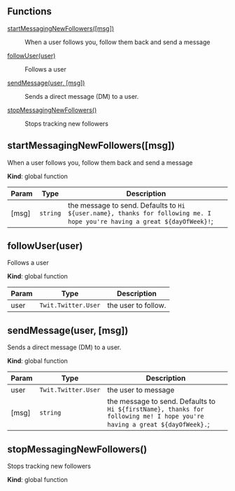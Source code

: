 ## Functions

<dl>
<dt><a href="#startMessagingNewFollowers">startMessagingNewFollowers([msg])</a></dt>
<dd><p>When a user follows you, follow them back and send a message</p>
</dd>
<dt><a href="#followUser">followUser(user)</a></dt>
<dd><p>Follows a user</p>
</dd>
<dt><a href="#sendMessage">sendMessage(user, [msg])</a></dt>
<dd><p>Sends a direct message (DM) to a user.</p>
</dd>
<dt><a href="#stopMessagingNewFollowers">stopMessagingNewFollowers()</a></dt>
<dd><p>Stops tracking new followers</p>
</dd>
</dl>

<a name="startMessagingNewFollowers"></a>

## startMessagingNewFollowers([msg])
When a user follows you, follow them back and send a message

**Kind**: global function  

| Param | Type | Description |
| --- | --- | --- |
| [msg] | <code>string</code> | the message to send. Defaults to `Hi ${user.name}, thanks for following me. I hope you're having a great ${dayOfWeek}!`; |

<a name="followUser"></a>

## followUser(user)
Follows a user

**Kind**: global function  

| Param | Type | Description |
| --- | --- | --- |
| user | <code>Twit.Twitter.User</code> | the user to follow. |

<a name="sendMessage"></a>

## sendMessage(user, [msg])
Sends a direct message (DM) to a user.

**Kind**: global function  

| Param | Type | Description |
| --- | --- | --- |
| user | <code>Twit.Twitter.User</code> | the user to message |
| [msg] | <code>string</code> | the message to send. Defaults to `Hi ${firstName}, thanks for following me! I hope you're having a great ${dayOfWeek}.`; |

<a name="stopMessagingNewFollowers"></a>

## stopMessagingNewFollowers()
Stops tracking new followers

**Kind**: global function  
